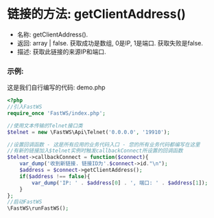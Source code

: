 # 链接的方法: getClientAddress()

- 名称: getClientAddress().
- 返回: array | false. 获取成功是数组, 0是IP, 1是端口. 获取失败是false.
- 描述: 获取此链接的来源IP和端口.

### 示例:
这是我们自行编写的代码: demo.php
```php
<?php
//引入FastWS
require_once 'FastWS/index.php';

//使用文本传输的Telnet接口类
$telnet = new \FastWS\Api\Telnet('0.0.0.0', '19910');

//设置回调函数 - 这是所有应用的业务代码入口 - 您的所有业务代码都编写在这里
//有新的链接加入$telnet实例时触发callbackConnect所设置的回调函数
$telnet->callbackConnect = function($connect){
    var_dump('收到新链接. 链接ID为'.$connect->id."\n");
    $address = $connect->getClientAddress();
    if($address !== false){
        var_dump('IP: ' . $address[0] . ', 端口: ' . $address[1]);  
    }
};
//启动FastWS
\FastWS\runFastWS();
```
